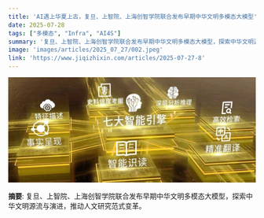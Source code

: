 ```yaml
---
title: 'AI遇上华夏上古，复旦、上智院、上海创智学院联合发布早期中华文明多模态大模型'
date: 2025-07-28
tags: ["多模态", "Infra", "AI4S"]
summary: '复旦、上智院、上海创智学院联合发布早期中华文明多模态大模型，探索中华文明源流与演进，推动人文研究范式变革。'
image: 'images/articles/2025_07_27/002.jpeg'
link: 'https://www.jiqizhixin.com/articles/2025-07-27-8'
---
```

![AI遇上华夏上古，复旦、上智院、上海创智学院联合发布早期中华文明多模态大模型](images/articles/2025_07_27/002.jpeg)

**摘要**: 复旦、上智院、上海创智学院联合发布早期中华文明多模态大模型，探索中华文明源流与演进，推动人文研究范式变革。

